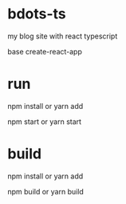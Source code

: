 # bdots-ts
my blog site with react typescript

base create-react-app

# run
npm install or yarn add

npm start or yarn start

# build
npm install or yarn add

npm build or yarn build

